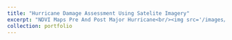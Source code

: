 ```yaml
---
title: "Hurricane Damage Assessment Using Satelite Imagery"
excerpt: "NDVI Maps Pre And Post Major Hurricane<br/><img src='/images/percentwhite5.png'>"
collection: portfolio
---
```


